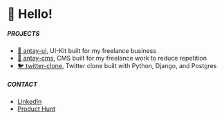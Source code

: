 # 🎃 Hello! 

##### PROJECTS

- [🚜 antay-ui](https://github.com/demirantay/antay-ui), UI-Kit built for my freelance business
- [📝 antay-cms](https://github.com/demirantay/antay-cms), CMS built for my freelance work to reduce repetition
- [🐦 twitter-clone](https://github.com/demirantay/twitter-clone), Twitter clone built with Python, Django, and Postgres

##### CONTACT

- [LinkedIn](https://www.linkedin.com/in/demirantay/)
- [Product Hunt](https://www.producthunt.com/@demir_antay)

